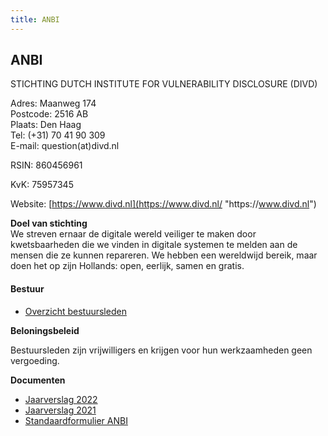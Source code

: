 ```yaml
---
title: ANBI
---
```

## ANBI

STICHTING DUTCH INSTITUTE FOR VULNERABILITY DISCLOSURE (DIVD)

Adres: Maanweg 174\
Postcode: 2516 AB\
Plaats: Den Haag\
Tel: (+31) 70 41 90 309\
E-mail: question(at)divd.nl

RSIN: 860456961

KvK: 75957345

Website: [https://www.divd.nl](https://www.divd.nl/ "https\://www.divd.nl")

**Doel van stichting** \
We streven ernaar de digitale wereld veiliger te maken door kwetsbaarheden die we vinden in digitale systemen te melden aan de mensen die ze kunnen repareren. We hebben een wereldwijd bereik, maar doen het op zijn Hollands: open, eerlijk, samen en gratis.

#### **Bestuur**[](/documents/uittreksel_handelsregister_75957345.pdf)

* [Overzicht bestuursleden](https://www.divd.nl/documents/uittreksel_handelsregister_75957345.pdf)

**Beloningsbeleid**

Bestuursleden zijn vrijwilligers en krijgen voor hun werkzaamheden geen vergoeding.

**Documenten**

* [Jaarverslag 2022](/documents/DIVD%20jaarverslag%202022.pdf)
* [Jaarverslag 2021](/documents/DIVD%20jaarverslag%202021.pdf)[](/documents/Standaardformulier%20ANBI.pdf)
* [Standaardformulier ANBI](https://www.divd.nl/documents/Standaardformulier%20ANBI.pdf)

